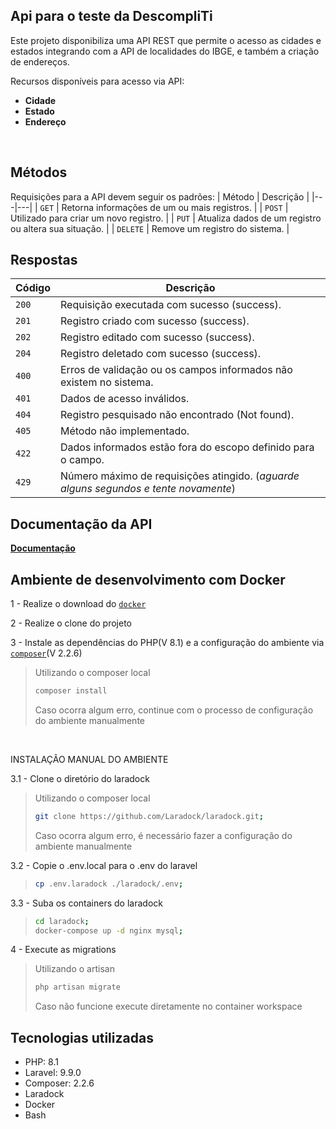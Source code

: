 <!-- docker-compose up -d nginx mysql -->
<!-- docker-compose exec --user=laradock workspace bash -->
<!-- php artisan migrate -->

## Api para o teste da DescompliTi

Este projeto disponibiliza uma API REST que permite o acesso as cidades e estados integrando com a API de localidades do IBGE, e também a criação de endereços.

Recursos disponíveis para acesso via API:
* **Cidade**
* **Estado**
* **Endereço**

</br>

## Métodos
Requisições para a API devem seguir os padrões:
| Método | Descrição |
|---|---|
| `GET` | Retorna informações de um ou mais registros. |
| `POST` | Utilizado para criar um novo registro. |
| `PUT` | Atualiza dados de um registro ou altera sua situação. |
| `DELETE` | Remove um registro do sistema. |

## Respostas

| Código | Descrição |
|---|---|
| `200` | Requisição executada com sucesso (success).|
| `201` | Registro criado com sucesso (success).|
| `202` | Registro editado com sucesso (success).|
| `204` | Registro deletado com sucesso (success).|
| `400` | Erros de validação ou os campos informados não existem no sistema.|
| `401` | Dados de acesso inválidos.|
| `404` | Registro pesquisado não encontrado (Not found).|
| `405` | Método não implementado.|
| `422` | Dados informados estão fora do escopo definido para o campo.|
| `429` | Número máximo de requisições atingido. (*aguarde alguns segundos e tente novamente*)|

## Documentação da API
[**Documentação**](https://documenter.getpostman.com/view/9571261/UyrEgZjd)

## Ambiente de desenvolvimento com Docker

1 - Realize o download do [`docker`](https://www.docker.com/get-started)
</br>

2 - Realize o clone do projeto

3 - Instale as dependências do PHP(V 8.1) e a configuração do ambiente via [`composer`](https://getcomposer.org)(V 2.2.6)
> Utilizando o composer local
>
> ```bash
> composer install
> ```
> Caso ocorra algum erro, continue com o processo de configuração do ambiente manualmente
</br>

INSTALAÇÃO MANUAL DO AMBIENTE

3.1 - Clone o diretório do laradock
> Utilizando o composer local
>
> ```bash
> git clone https://github.com/Laradock/laradock.git;
> ```
> Caso ocorra algum erro, é necessário fazer a configuração do ambiente manualmente

3.2 - Copie o .env.local para o .env do laravel
>
> ```bash
> cp .env.laradock ./laradock/.env;
> ```

3.3 - Suba os containers do laradock
>
> ```bash
> cd laradock;
> docker-compose up -d nginx mysql;
> ```
 
4 - Execute as migrations
> Utilizando o artisan
> ```bash
> php artisan migrate
> ```
> Caso não funcione execute diretamente no container workspace

## Tecnologias utilizadas
* PHP: 8.1
* Laravel: 9.9.0
* Composer: 2.2.6
* Laradock
* Docker
* Bash

